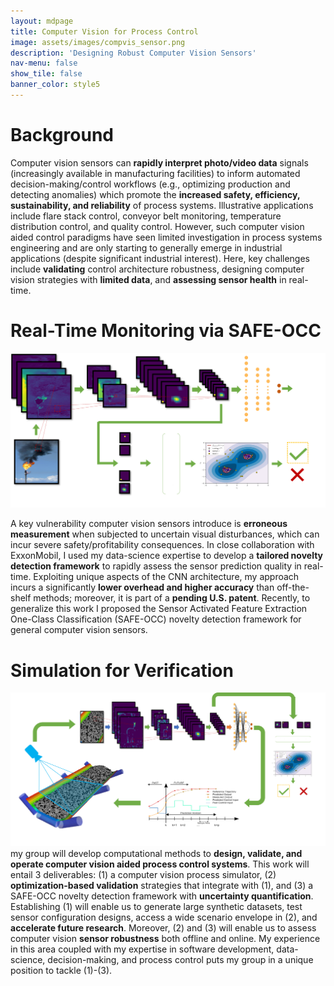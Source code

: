 ```yaml
---
layout: mdpage
title: Computer Vision for Process Control
image: assets/images/compvis_sensor.png
description: 'Designing Robust Computer Vision Sensors'
nav-menu: false
show_tile: false
banner_color: style5
---
```


# Background
Computer vision sensors can <b>rapidly interpret photo/video data</b> signals (increasingly available in manufacturing facilities) to inform automated decision-making/control workflows (e.g., optimizing production and detecting anomalies) which promote the <b>increased safety, efficiency, sustainability, and reliability</b> of process systems. Illustrative applications include flare stack control, conveyor belt monitoring, temperature distribution control, and quality control. However, such computer vision aided control paradigms have seen limited investigation in process systems engineering and are only starting to generally emerge in industrial applications (despite significant industrial interest). Here, key challenges include <b>validating</b> control architecture robustness, designing computer vision strategies with <b>limited data</b>, and <b>assessing sensor health</b> in real-time.

# Real-Time Monitoring via SAFE-OCC
![SAFE-OCC](../assets/images/safe-occ.png)

A key vulnerability computer vision sensors introduce is <b>erroneous measurement</b> when subjected to uncertain visual disturbances, which can incur severe safety/profitability consequences. In close collaboration with ExxonMobil, I used my data-science expertise to develop a <b>tailored novelty detection framework</b> to rapidly assess the sensor prediction quality in real-time. Exploiting unique aspects of the CNN architecture, my approach incurs a significantly <b>lower overhead and higher accuracy</b> than off-the-shelf methods; moreover, it is part of a <b>pending U.S. patent</b>. Recently, to generalize this work I proposed the Sensor Activated Feature Extraction One-Class Classification (SAFE-OCC) novelty detection framework for general computer vision sensors.

# Simulation for Verification
![SAFE-OCC](../assets/images/compvis_control.png)
my group will develop computational methods to <b>design, validate, and operate computer vision aided process control systems</b>. This work will entail 3 deliverables: (1) a computer vision process simulator, (2) <b>optimization-based validation</b> strategies that integrate with (1), and (3) a SAFE-OCC novelty detection framework with <b>uncertainty quantification</b>. Establishing (1) will enable us to generate large synthetic datasets, test sensor configuration designs, access a wide scenario envelope in (2), and <b>accelerate future research</b>. Moreover, (2) and (3) will enable us to assess computer vision <b>sensor robustness</b> both offline and online. My experience in this area coupled with my expertise in software development, data-science, decision-making, and process control puts my group in a unique position to tackle (1)-(3).
